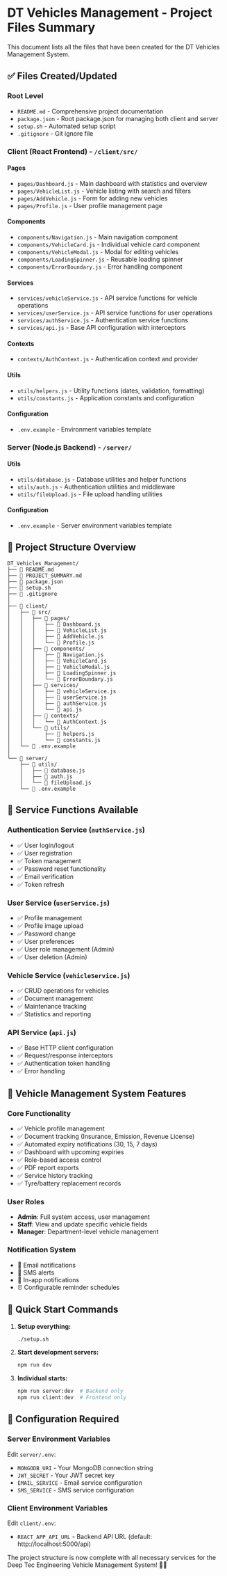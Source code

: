 # DT Vehicles Management - Project Files Summary

This document lists all the files that have been created for the DT Vehicles Management System.

## ✅ Files Created/Updated

### Root Level
- `README.md` - Comprehensive project documentation
- `package.json` - Root package.json for managing both client and server
- `setup.sh` - Automated setup script
- `.gitignore` - Git ignore file

### Client (React Frontend) - `/client/src/`

#### Pages
- `pages/Dashboard.js` - Main dashboard with statistics and overview
- `pages/VehicleList.js` - Vehicle listing with search and filters
- `pages/AddVehicle.js` - Form for adding new vehicles
- `pages/Profile.js` - User profile management page

#### Components
- `components/Navigation.js` - Main navigation component
- `components/VehicleCard.js` - Individual vehicle card component
- `components/VehicleModal.js` - Modal for editing vehicles
- `components/LoadingSpinner.js` - Reusable loading spinner
- `components/ErrorBoundary.js` - Error handling component

#### Services
- `services/vehicleService.js` - API service functions for vehicle operations
- `services/userService.js` - API service functions for user operations
- `services/authService.js` - Authentication service functions
- `services/api.js` - Base API configuration with interceptors

#### Contexts
- `contexts/AuthContext.js` - Authentication context and provider

#### Utils
- `utils/helpers.js` - Utility functions (dates, validation, formatting)
- `utils/constants.js` - Application constants and configuration

#### Configuration
- `.env.example` - Environment variables template

### Server (Node.js Backend) - `/server/`

#### Utils
- `utils/database.js` - Database utilities and helper functions
- `utils/auth.js` - Authentication utilities and middleware
- `utils/fileUpload.js` - File upload handling utilities

#### Configuration
- `.env.example` - Server environment variables template

## 📁 Project Structure Overview

```
DT_Vehicles_Management/
├── 📄 README.md
├── 📄 PROJECT_SUMMARY.md
├── 📄 package.json
├── 📄 setup.sh
├── 📄 .gitignore
│
├── 📁 client/
│   ├── 📁 src/
│   │   ├── 📁 pages/
│   │   │   ├── 📄 Dashboard.js
│   │   │   ├── 📄 VehicleList.js
│   │   │   ├── 📄 AddVehicle.js
│   │   │   └── 📄 Profile.js
│   │   ├── 📁 components/
│   │   │   ├── 📄 Navigation.js
│   │   │   ├── 📄 VehicleCard.js
│   │   │   ├── 📄 VehicleModal.js
│   │   │   ├── 📄 LoadingSpinner.js
│   │   │   └── 📄 ErrorBoundary.js
│   │   ├── 📁 services/
│   │   │   ├── 📄 vehicleService.js
│   │   │   ├── 📄 userService.js
│   │   │   ├── 📄 authService.js
│   │   │   └── 📄 api.js
│   │   ├── 📁 contexts/
│   │   │   └── 📄 AuthContext.js
│   │   └── 📁 utils/
│   │       ├── 📄 helpers.js
│   │       └── 📄 constants.js
│   └── 📄 .env.example
│
└── 📁 server/
    ├── 📁 utils/
    │   ├── 📄 database.js
    │   ├── 📄 auth.js
    │   └── 📄 fileUpload.js
    └── 📄 .env.example
```

## 🔧 Service Functions Available

### Authentication Service (`authService.js`)
- ✅ User login/logout
- ✅ User registration
- ✅ Token management
- ✅ Password reset functionality
- ✅ Email verification
- ✅ Token refresh

### User Service (`userService.js`)
- ✅ Profile management
- ✅ Profile image upload
- ✅ Password change
- ✅ User preferences
- ✅ User role management (Admin)
- ✅ User deletion (Admin)

### Vehicle Service (`vehicleService.js`)
- ✅ CRUD operations for vehicles
- ✅ Document management
- ✅ Maintenance tracking
- ✅ Statistics and reporting

### API Service (`api.js`)
- ✅ Base HTTP client configuration
- ✅ Request/response interceptors
- ✅ Authentication token handling
- ✅ Error handling

## 🎯 Vehicle Management System Features

### Core Functionality
- ✅ Vehicle profile management
- ✅ Document tracking (Insurance, Emission, Revenue License)
- ✅ Automated expiry notifications (30, 15, 7 days)
- ✅ Dashboard with upcoming expiries
- ✅ Role-based access control
- ✅ PDF report exports
- ✅ Service history tracking
- ✅ Tyre/battery replacement records

### User Roles
- **Admin**: Full system access, user management
- **Staff**: View and update specific vehicle fields
- **Manager**: Department-level vehicle management

### Notification System
- 📧 Email notifications
- 📱 SMS alerts
- 🔔 In-app notifications
- ⏰ Configurable reminder schedules

## 🚀 Quick Start Commands

1. **Setup everything:**
   ```bash
   ./setup.sh
   ```

2. **Start development servers:**
   ```bash
   npm run dev
   ```

3. **Individual starts:**
   ```bash
   npm run server:dev  # Backend only
   npm run client:dev  # Frontend only
   ```

## 🔧 Configuration Required

### Server Environment Variables
Edit `server/.env`:
- `MONGODB_URI` - Your MongoDB connection string
- `JWT_SECRET` - Your JWT secret key
- `EMAIL_SERVICE` - Email service configuration
- `SMS_SERVICE` - SMS service configuration

### Client Environment Variables
Edit `client/.env`:
- `REACT_APP_API_URL` - Backend API URL (default: http://localhost:5000/api)

The project structure is now complete with all necessary services for the Deep Tec Engineering Vehicle Management System! 🚗✨

